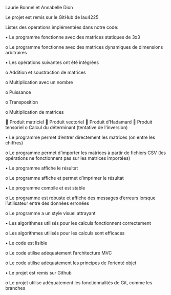 Laurie Bonnel et Annabelle Dion

Le projet est remis sur le GitHub de lau4225

Listes des opérations implémentées dans notre code:

•	Le programme fonctionne avec des matrices statiques de 3x3

o	Le programme fonctionne avec des matrices dynamiques de dimensions arbitraires


•	Les opérations suivantes ont été intégrées

o	Addition et soustraction de matrices

o	Multiplication avec un nombre

o	Puissance

o	Transposition

o	Multiplication de matrices

	Produit matriciel
	Produit vectoriel
	Produit d’Hadamard
	Produit tensoriel
o	Calcul du déterminant
  (tentative de l'inversion)


•	Le programme permet d’entrer directement les matrices (on entre les chiffres)

o	Le programme permet d’importer les matrices à partir de fichiers CSV
(les opérations ne fonctionnent pas sur les matrices importées)


•	Le programme affiche le résultat

o	Le programme affiche et permet d’imprimer le résultat


•	Le programme compile et est stable

o	Le programme est robuste et affiche des messages d’erreurs lorsque l’utilisateur entre des données erronées


o	Le programme a un style visuel attrayant

•	Les algorithmes utilisés pour les calculs fonctionnent correctement

o	Les algorithmes utilisés pour les calculs sont efficaces

•	Le code est lisible

o	Le code utilise adéquatement l’architecture MVC

o	Le code utilise adéquatement les principes de l’orienté objet


•	Le projet est remis sur Github

o	Le projet utilise adéquatement les fonctionnalités de Git, comme les branches
